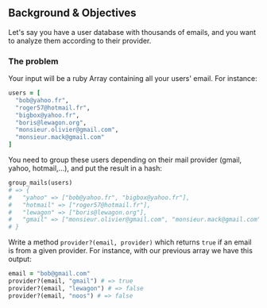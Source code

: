 ## Background & Objectives

Let's say you have a user database with thousands of emails, and you want to analyze them according to their provider.

### The problem

Your input will be a ruby Array containing all your users' email. For instance:

```ruby
users = [
  "bob@yahoo.fr",
  "roger57@hotmail.fr",
  "bigbox@yahoo.fr",
  "boris@lewagon.org",
  "monsieur.olivier@gmail.com",
  "monsieur.mack@gmail.com"
]
```

You need to group these users depending on their mail provider (gmail, yahoo, hotmail,...), and put the result in a hash:

```ruby
group_mails(users)
# => {
#   "yahoo" => ["bob@yahoo.fr", "bigbox@yahoo.fr"],
#   "hotmail" => ["roger57@hotmail.fr"],
#   "lewagon" => ["boris@lewagon.org"],
#   "gmail" => ["monsieur.olivier@gmail.com", "monsieur.mack@gmail.com"]
# }
```

Write a method `provider?(email, provider)` which returns `true` if an email is from a given provider. For instance, with our previous array we have this output:

```ruby
email = "bob@gmail.com"
provider?(email, "gmail") # => true
provider?(email, "lewagon") # => false
provider?(email, "noos") # => false
````
